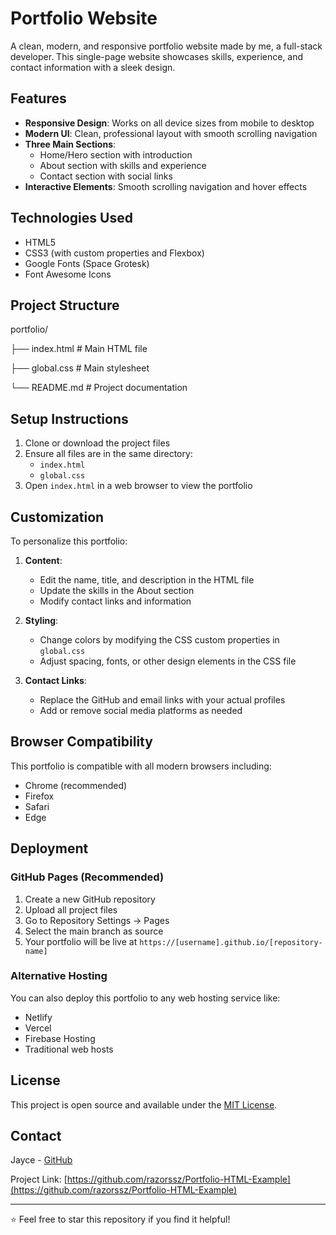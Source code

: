 # Portfolio Website

A clean, modern, and responsive portfolio website made by me, a full-stack developer. This single-page website showcases skills, experience, and contact information with a sleek design.

## Features

- **Responsive Design**: Works on all device sizes from mobile to desktop
- **Modern UI**: Clean, professional layout with smooth scrolling navigation
- **Three Main Sections**:
  - Home/Hero section with introduction
  - About section with skills and experience
  - Contact section with social links
- **Interactive Elements**: Smooth scrolling navigation and hover effects

## Technologies Used

- HTML5
- CSS3 (with custom properties and Flexbox)
- Google Fonts (Space Grotesk)
- Font Awesome Icons

## Project Structure

portfolio/

├── index.html # Main HTML file

├── global.css # Main stylesheet

└── README.md # Project documentation


## Setup Instructions

1. Clone or download the project files
2. Ensure all files are in the same directory:
   - `index.html`
   - `global.css`
3. Open `index.html` in a web browser to view the portfolio

## Customization

To personalize this portfolio:

1. **Content**:
   - Edit the name, title, and description in the HTML file
   - Update the skills in the About section
   - Modify contact links and information

2. **Styling**:
   - Change colors by modifying the CSS custom properties in `global.css`
   - Adjust spacing, fonts, or other design elements in the CSS file

3. **Contact Links**:
   - Replace the GitHub and email links with your actual profiles
   - Add or remove social media platforms as needed

## Browser Compatibility

This portfolio is compatible with all modern browsers including:
- Chrome (recommended)
- Firefox
- Safari
- Edge

## Deployment

### GitHub Pages (Recommended)
1. Create a new GitHub repository
2. Upload all project files
3. Go to Repository Settings → Pages
4. Select the main branch as source
5. Your portfolio will be live at `https://[username].github.io/[repository-name]`

### Alternative Hosting
You can also deploy this portfolio to any web hosting service like:
- Netlify
- Vercel
- Firebase Hosting
- Traditional web hosts

## License

This project is open source and available under the [MIT License](LICENSE).

## Contact

Jayce - [GitHub](https://github.com/razorssz)

Project Link: [https://github.com/razorssz/Portfolio-HTML-Example](https://github.com/razorssz/Portfolio-HTML-Example)

---

⭐ Feel free to star this repository if you find it helpful!
